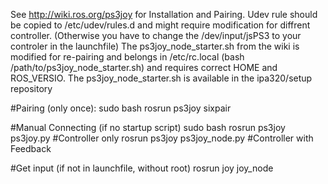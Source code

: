 See http://wiki.ros.org/ps3joy for Installation and Pairing.
Udev rule should be copied to /etc/udev/rules.d and might require modification for diffrent controller. (Otherwise you have to change the /dev/input/jsPS3 to your controler in the launchfile)
The ps3joy_node_starter.sh from the wiki is modified for re-pairing and belongs in /etc/rc.local (bash /path/to/ps3joy_node_starter.sh) and requires correct HOME and ROS_VERSIO.
The ps3joy_node_starter.sh is available in the ipa320/setup repository

#Pairing (only once):
sudo bash
rosrun ps3joy sixpair

#Manual Connecting (if no startup script)
sudo bash
rosrun ps3joy ps3joy.py #Controller only
rosrun ps3joy ps3joy_node.py #Controller with Feedback

#Get input (if not in launchfile, without root)
rosrun joy joy_node

